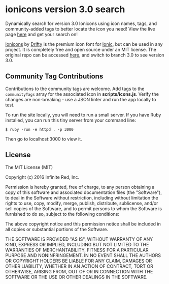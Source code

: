# ionicons version 3.0 search

Dynamically search for version 3.0 Ionicons using icon names, tags, and community-added tags to better locate the icon you need! View the live page [here](https://infinitered.github.io/ionicons-version-3-search/) and get your search on!

[Ionicons](http://ionicons.com/) by [Drifty](https://github.com/driftyco) is the premium icon font for [Ionic](http://ionicframework.com/), but can be used in any project. It is completely free and open source under an MIT license. The original repo can be accessed [here](https://github.com/driftyco/ionicons/), and switch to branch 3.0 to see version 3.0.

## Community Tag Contributions

Contributions to the community tags are welcome. Add tags to the `communityTags` array for the associated icon in **scripts/icons.js**. Verify the changes are non-breaking - use a JSON linter and run the app locally to test.

To run the site locally, you will need to run a small server. If you have Ruby installed, you can run this tiny server from your command line:
```
$ ruby -run -e httpd . -p 3000
```

Then go to localhost:3000 to view it.

## License

The MIT License (MIT)

Copyright (c) 2016 Infinite Red, Inc.

Permission is hereby granted, free of charge, to any person obtaining a copy
of this software and associated documentation files (the "Software"), to deal
in the Software without restriction, including without limitation the rights
to use, copy, modify, merge, publish, distribute, sublicense, and/or sell
copies of the Software, and to permit persons to whom the Software is
furnished to do so, subject to the following conditions:

The above copyright notice and this permission notice shall be included in all
copies or substantial portions of the Software.

THE SOFTWARE IS PROVIDED "AS IS", WITHOUT WARRANTY OF ANY KIND, EXPRESS OR
IMPLIED, INCLUDING BUT NOT LIMITED TO THE WARRANTIES OF MERCHANTABILITY,
FITNESS FOR A PARTICULAR PURPOSE AND NONINFRINGEMENT. IN NO EVENT SHALL THE
AUTHORS OR COPYRIGHT HOLDERS BE LIABLE FOR ANY CLAIM, DAMAGES OR OTHER
LIABILITY, WHETHER IN AN ACTION OF CONTRACT, TORT OR OTHERWISE, ARISING FROM,
OUT OF OR IN CONNECTION WITH THE SOFTWARE OR THE USE OR OTHER DEALINGS IN THE
SOFTWARE.
